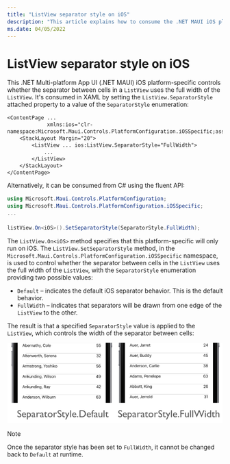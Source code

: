 ```yaml
---
title: "ListView separator style on iOS"
description: "This article explains how to consume the .NET MAUI iOS platform-specific that controls whether the separator between cells in a ListView uses the full width of the ListView."
ms.date: 04/05/2022
---
```


# ListView separator style on iOS

This .NET Multi-platform App UI (.NET MAUI) iOS platform-specific controls whether the separator between cells in a `ListView` uses the full width of the `ListView`. It's consumed in XAML by setting the `ListView.SeparatorStyle` attached property to a value of the `SeparatorStyle` enumeration:

```xaml
<ContentPage ...
             xmlns:ios="clr-namespace:Microsoft.Maui.Controls.PlatformConfiguration.iOSSpecific;assembly=Microsoft.Maui.Controls">
    <StackLayout Margin="20">
        <ListView ... ios:ListView.SeparatorStyle="FullWidth">
            ...
        </ListView>
    </StackLayout>
</ContentPage>
```

Alternatively, it can be consumed from C# using the fluent API:

```csharp
using Microsoft.Maui.Controls.PlatformConfiguration;
using Microsoft.Maui.Controls.PlatformConfiguration.iOSSpecific;
...

listView.On<iOS>().SetSeparatorStyle(SeparatorStyle.FullWidth);
```

The `ListView.On<iOS>` method specifies that this platform-specific will only run on iOS. The `ListView.SetSeparatorStyle` method, in the `Microsoft.Maui.Controls.PlatformConfiguration.iOSSpecific` namespace, is used to control whether the separator between cells in the `ListView` uses the full width of the `ListView`, with the `SeparatorStyle` enumeration providing two possible values:

- `Default` – indicates the default iOS separator behavior. This is the default behavior.
- `FullWidth` – indicates that separators will be drawn from one edge of the `ListView` to the other.

The result is that a specified `SeparatorStyle` value is applied to the `ListView`, which controls the width of the separator between cells:

![ListView SeparatorStyle Platform-Specific](media/listview-separator-style/listview-separatorstyle.png)

> [!NOTE]
> Once the separator style has been set to `FullWidth`, it cannot be changed back to `Default` at runtime.
